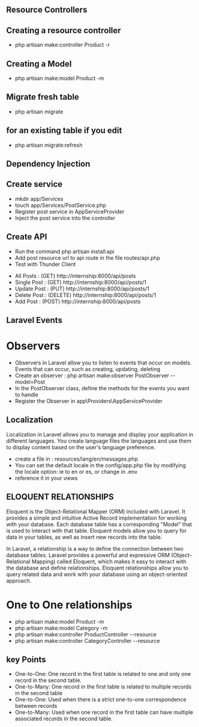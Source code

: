 

## Resource Controllers

## Creating a resource controller
- php artisan make:controller Product -r

## Creating a Model
- php artisan make:model Product -m

## Migrate fresh table
- php artisan migrate

## for an existing table if you edit
- php artisan migrate:refresh 

## Dependency Injection

## Create service


- mkdir app/Services
- touch app/Services/PostService.php
- Register post service in AppServiceProvider
- Inject the post service into the controller

## Create API 
- Run the command php artisan install:api
- Add post resource url to api route in the file routes/api.php 
- Test with Thunder Client

* All Posts :     (GET) http://internship:8000/api/posts
* Single Post :   (GET)  http://internship:8000/api/posts/1
* Update Post  :  (PUT)  http://internship:8000/api/posts/1
* Delete Post :   (DELETE)  http://internship:8000/api/posts/1
* Add Post :      (POST)  http://internship:8000/api/posts



## Laravel Events
# Observers 
- Observers in Laravel allow you to listen to events that occur on models. Events that can  occur, such as creating, updating, deleting
- Create an observer : php artisan make:observer PostObserver --model=Post
- In the PostObserver class, define the methods for the events you want to handle
- Register the Observer in app\Providers\AppServiceProvider


## Localization
Localization in Laravel allows you to manage and display your application in different languages. You create language files the languages and use them to display content based on the user's language preference.

- create a file in : resources/lang/en/messages.php
- You can set the default locale in the config/app.php file by modifying the locale option: ie to en or es, or change in .env
- reference it in your views

## ELOQUENT RELATIONSHIPS 

Eloquent is the Object-Relational Mapper (ORM) included with Laravel. It provides a simple and intuitive Active Record implementation for working with your database. Each database table has a corresponding "Model" that is used to interact with that table. Eloquent models allow you to query for data in your tables, as well as insert new records into the table.

In Laravel, a relationship is a way to define the connection between two database tables. Laravel provides a powerful and expressive ORM (Object-Relational Mapping) called Eloquent, which makes it easy to interact with the database and define relationships. Eloquent relationships allow you to query related data and work with your database using an object-oriented approach.

# One to One relationships
- php artisan make:model Product -m
- php artisan make:model Category -m
- php artisan make:controller ProductController --resource
- php artisan make:controller CategoryController --resource

## key Points
- One-to-One: One record in the first table is related to one and only one record in the second table.
- One-to-Many: One record in the first table is related to multiple records in the second table
- One-to-One: Used when there is a strict one-to-one correspondence between records
- One-to-Many: Used when one record in the first table can have multiple associated records in the second table.
